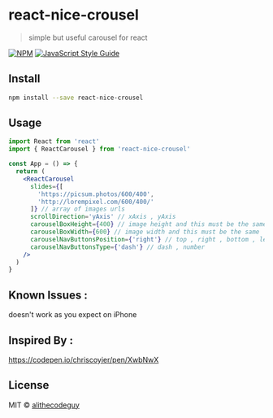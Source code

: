 # react-nice-crousel

> simple but useful carousel for react

[![NPM](https://img.shields.io/npm/v/react-nice-crousel.svg)](https://www.npmjs.com/package/react-nice-crousel) [![JavaScript Style Guide](https://img.shields.io/badge/code_style-standard-brightgreen.svg)](https://standardjs.com)

## Install

```bash
npm install --save react-nice-crousel
```

## Usage

```jsx
import React from 'react'
import { ReactCarousel } from 'react-nice-crousel'

const App = () => {
  return (
    <ReactCarousel
      slides={[
        'https://picsum.photos/600/400',
        'http://lorempixel.com/600/400/'
      ]} // array of images urls
      scrollDirection='yAxis' // xAxis , yAxis
      carouselBoxHeight={400} // image height and this must be the same
      carouselBoxWidth={600} // image width and this must be the same
      carouselNavButtonsPosition={'right'} // top , right , bottom , left
      carouselNavButtonsType={'dash'} // dash , number
    />
  )
}
```

## Known Issues :

doesn't work as you expect on iPhone

## Inspired By :

https://codepen.io/chriscoyier/pen/XwbNwX

## License

MIT © [alithecodeguy](https://github.com/alithecodeguy)
